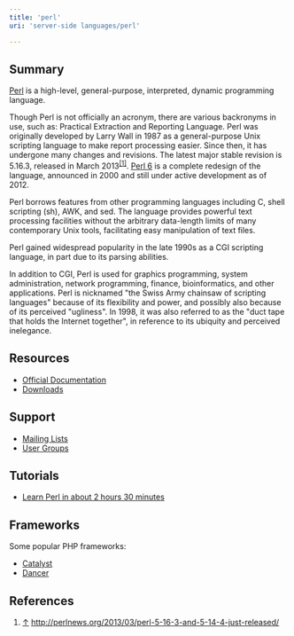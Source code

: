 ```yaml
---
title: 'perl'
uri: 'server-side languages/perl'

---
```

## Summary

[Perl](http://www.perl.org) is a high-level, general-purpose, interpreted, dynamic programming language.

Though Perl is not officially an acronym, there are various backronyms in use, such as: Practical Extraction and Reporting Language. Perl was originally developed by Larry Wall in 1987 as a general-purpose Unix scripting language to make report processing easier. Since then, it has undergone many changes and revisions. The latest major stable revision is 5.16.3, released in March 2013<sup>[[1]](#cite_note-1)</sup>. [Perl 6](http://www.perl6.org/) is a complete redesign of the language, announced in 2000 and still under active development as of 2012.

Perl borrows features from other programming languages including C, shell scripting (sh), AWK, and sed. The language provides powerful text processing facilities without the arbitrary data-length limits of many contemporary Unix tools, facilitating easy manipulation of text files.

Perl gained widespread popularity in the late 1990s as a CGI scripting language, in part due to its parsing abilities.

In addition to CGI, Perl is used for graphics programming, system administration, network programming, finance, bioinformatics, and other applications. Perl is nicknamed "the Swiss Army chainsaw of scripting languages" because of its flexibility and power, and possibly also because of its perceived "ugliness". In 1998, it was also referred to as the "duct tape that holds the Internet together", in reference to its ubiquity and perceived inelegance.

## Resources

-   [Official Documentation](http://www.perl.org/docs.html)
-   [Downloads](http://www.perl.org/get.html)

## Support

-   [Mailing Lists](http://lists.perl.org/)
-   [User Groups](http://www.pm.org/)

## Tutorials

-   [Learn Perl in about 2 hours 30 minutes](http://qntm.org/files/perl/perl.html)

## Frameworks

Some popular PHP frameworks:

-   [Catalyst](http://www.catalystframework.org/)
-   [Dancer](http://www.perldancer.org/)

## References

1.  <span class="mw-cite-backlink">[↑](#cite_ref-1)</span> <span class="reference-text"><http://perlnews.org/2013/03/perl-5-16-3-and-5-14-4-just-released/></span>
